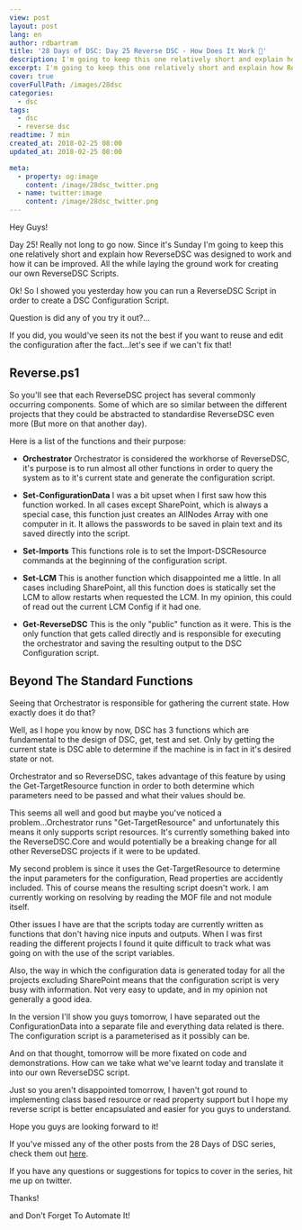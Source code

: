 ```yaml
---
view: post
layout: post
lang: en
author: rdbartram
title: '28 Days of DSC: Day 25 Reverse DSC - How Does It Work 🧐'
description: I'm going to keep this one relatively short and explain how ReverseDSC was designed to work and how it can be improved. All the while laying the ground work for creating our own ReverseDSC Scripts.
excerpt: I'm going to keep this one relatively short and explain how ReverseDSC was designed to work and how it can be improved. All the while laying the ground work for creating our own ReverseDSC Scripts.
cover: true
coverFullPath: /images/28dsc
categories:
  - dsc
tags:
  - dsc
  - reverse dsc
readtime: 7 min
created_at: 2018-02-25 08:00
updated_at: 2018-02-25 08:00

meta:
  - property: og:image
    content: /image/28dsc_twitter.png
  - name: twitter:image
    content: /image/28dsc_twitter.png
---
```


Hey Guys!

Day 25! Really not long to go now. Since it's Sunday I'm going to keep this one relatively short and explain how ReverseDSC was designed to work and how it can be improved. All the while laying the ground work for creating our own ReverseDSC Scripts.

Ok! So I showed you yesterday how you can run a ReverseDSC Script in order to create a DSC Configuration Script.

Question is did any of you try it out?...

If you did, you would've seen its not the best if you want to reuse and edit the configuration after the fact...let's see if we can't fix that!

## Reverse.ps1

So you'll see that each ReverseDSC project has several commonly occurring components. Some of which are so similar between the different projects that they could be abstracted to standardise ReverseDSC even more (But more on that another day).

Here is a list of the functions and their purpose:

- **Orchestrator**
  Orchestrator is considered the workhorse of ReverseDSC, it's purpose is to run almost all other functions in order to query the system as to it's current state and generate the configuration script.

- **Set-ConfigurationData**
  I was a bit upset when I first saw how this function worked. In all cases except SharePoint, which is always a special case, this function just creates an AllNodes Array with one computer in it. It allows the passwords to be saved in plain text and its saved directly into the script.

- **Set-Imports**
  This functions role is to set the Import-DSCResource commands at the beginning of the configuration script.

- **Set-LCM**
  This is another function which disappointed me a little. In all cases including SharePoint, all this function does is statically set the LCM to allow restarts when requested the LCM. In my opinion, this could of read out the current LCM Config if it had one.

- **Get-ReverseDSC**
  This is the only "public" function as it were. This is the only function that gets called directly and is responsible for executing the orchestrator and saving the resulting output to the DSC Configuration script.

## Beyond The Standard Functions

Seeing that Orchestrator is responsible for gathering the current state. How exactly does it do that?

Well, as I hope you know by now, DSC has 3 functions which are fundamental to the design of DSC, get, test and set. Only by getting the current state is DSC able to determine if the machine is in fact in it's desired state or not.

Orchestrator and so ReverseDSC, takes advantage of this feature by using the Get-TargetResource function in order to both determine which parameters need to be passed and what their values should be.

This seems all well and good but maybe you've noticed a problem...Orchestrator runs "Get-TargetResource" and unfortunately this means it only supports script resources. It's currently something baked into the ReverseDSC.Core and would potentially be a breaking change for all other ReverseDSC projects if it were to be updated.

My second problem is since it uses the Get-TargetResource to determine the input parameters for the configuration, Read properties are accidently included. This of course means the resulting script doesn't work. I am currently working on resolving by reading the MOF file and not module itself.

Other issues I have are that the scripts today are currently written as functions that don't having nice inputs and outputs. When I was first reading the different projects I found it quite difficult to track what was going on with the use of the script variables.

Also, the way in which the configuration data is generated today for all the projects excluding SharePoint means that the configuration script is very busy with information. Not very easy to update, and in my opinion not generally a good idea.

In the version I'll show you guys tomorrow, I have separated out the ConfigurationData into a separate file and everything data related is there. The configuration script is a parameterised as it possibly can be.

And on that thought, tomorrow will be more fixated on code and demonstrations. How can we take what we've learnt today and translate it into our own ReverseDSC script.

Just so you aren't disappointed tomorrow, I haven't got round to implementing class based resource or read property support but I hope my reverse script is better encapsulated and easier for you guys to understand.

Hope you guys are looking forward to it!

If you've missed any of the other posts from the 28 Days of DSC series, check them out [here](/posts/?tag=dsc).

If you have any questions or suggestions for topics to cover in the series, hit me up on twitter.

Thanks!

and Don't Forget To Automate It!
